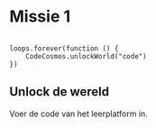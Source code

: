 # Missie 1

```blocks

```

```template
loops.forever(function () {
    CodeCosmos.unlockWorld("code")
})
```
## Unlock de wereld

Voer de code van het leerplatform in.
